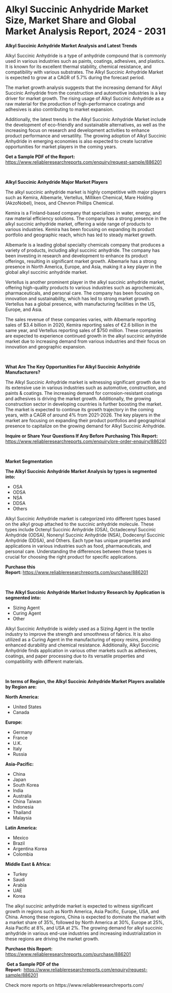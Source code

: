 <p><h1>Alkyl Succinic Anhydride Market Size, Market Share and Global Market Analysis Report, 2024 - 2031</h1></p><p><strong>Alkyl Succinic Anhydride Market Analysis and Latest Trends</strong></p>
<p><p>Alkyl Succinic Anhydride is a type of anhydride compound that is commonly used in various industries such as paints, coatings, adhesives, and plastics. It is known for its excellent thermal stability, chemical resistance, and compatibility with various substrates. The Alkyl Succinic Anhydride Market is expected to grow at a CAGR of 5.7% during the forecast period.</p><p>The market growth analysis suggests that the increasing demand for Alkyl Succinic Anhydride from the construction and automotive industries is a key driver for market growth. The rising usage of Alkyl Succinic Anhydride as a raw material for the production of high-performance coatings and adhesives is also contributing to market expansion.</p><p>Additionally, the latest trends in the Alkyl Succinic Anhydride Market include the development of eco-friendly and sustainable alternatives, as well as the increasing focus on research and development activities to enhance product performance and versatility. The growing adoption of Alkyl Succinic Anhydride in emerging economies is also expected to create lucrative opportunities for market players in the coming years.</p></p>
<p><strong>Get a Sample PDF of the Report:&nbsp;</strong> <a href="https://www.reliableresearchreports.com/enquiry/request-sample/886201">https://www.reliableresearchreports.com/enquiry/request-sample/886201</a></p>
<p>&nbsp;</p>
<p><strong>Alkyl Succinic Anhydride Major Market Players</strong></p>
<p><p>The alkyl succinic anhydride market is highly competitive with major players such as Kemira, Albemarle, Vertellus, Milliken Chemical, Mare Holding (AkzoNobel), Ineos, and Chevron Phillips Chemical. </p><p>Kemira is a Finland-based company that specializes in water, energy, and raw material efficiency solutions. The company has a strong presence in the alkyl succinic anhydride market, offering a wide range of products to various industries. Kemira has been focusing on expanding its product portfolio and geographic reach, which has led to steady market growth. </p><p>Albemarle is a leading global specialty chemicals company that produces a variety of products, including alkyl succinic anhydride. The company has been investing in research and development to enhance its product offerings, resulting in significant market growth. Albemarle has a strong presence in North America, Europe, and Asia, making it a key player in the global alkyl succinic anhydride market. </p><p>Vertellus is another prominent player in the alkyl succinic anhydride market, offering high-quality products to various industries such as agrochemicals, pharmaceuticals, and personal care. The company has been focusing on innovation and sustainability, which has led to strong market growth. Vertellus has a global presence, with manufacturing facilities in the US, Europe, and Asia. </p><p>The sales revenue of these companies varies, with Albemarle reporting sales of $3.4 billion in 2020, Kemira reporting sales of €2.6 billion in the same year, and Vertellus reporting sales of $750 million. These companies are expected to experience continued growth in the alkyl succinic anhydride market due to increasing demand from various industries and their focus on innovation and geographic expansion.</p></p>
<p>&nbsp;</p>
<p><strong>What Are The Key Opportunities For Alkyl Succinic Anhydride Manufacturers?</strong></p>
<p><p>The Alkyl Succinic Anhydride market is witnessing significant growth due to its extensive use in various industries such as automotive, construction, and paints & coatings. The increasing demand for corrosion-resistant coatings and adhesives is driving the market growth. Additionally, the growing construction sector in developing countries is further boosting the market. The market is expected to continue its growth trajectory in the coming years, with a CAGR of around 4% from 2021-2026. The key players in the market are focusing on expanding their product portfolios and geographical presence to capitalize on the growing demand for Alkyl Succinic Anhydride.</p></p>
<p><strong>Inquire or Share Your Questions If Any Before Purchasing This Report:</strong> <a href="https://www.reliableresearchreports.com/enquiry/pre-order-enquiry/886201">https://www.reliableresearchreports.com/enquiry/pre-order-enquiry/886201</a></p>
<p>&nbsp;</p>
<p><strong>Market Segmentation</strong></p>
<p><strong>The Alkyl Succinic Anhydride Market Analysis by types is segmented into:</strong></p>
<p><ul><li>OSA</li><li>ODSA</li><li>NSA</li><li>DDSA</li><li>Others</li></ul></p>
<p><p>Alkyl Succinic Anhydride market is categorized into different types based on the alkyl group attached to the succinic anhydride molecule. These types include Octenyl Succinic Anhydride (OSA), Octadecenyl Succinic Anhydride (ODSA), Nonenyl Succinic Anhydride (NSA), Dodecenyl Succinic Anhydride (DDSA), and Others. Each type has unique properties and applications in various industries such as food, pharmaceuticals, and personal care. Understanding the differences between these types is crucial for choosing the right product for specific applications.</p></p>
<p><strong>Purchase this Report:&nbsp;</strong><a href="https://www.reliableresearchreports.com/purchase/886201">https://www.reliableresearchreports.com/purchase/886201</a></p>
<p>&nbsp;</p>
<p><strong>The Alkyl Succinic Anhydride Market Industry Research by Application is segmented into:</strong></p>
<p><ul><li>Sizing Agent</li><li>Curing Agent</li><li>Other</li></ul></p>
<p><p>Alkyl Succinic Anhydride is widely used as a Sizing Agent in the textile industry to improve the strength and smoothness of fabrics. It is also utilized as a Curing Agent in the manufacturing of epoxy resins, providing enhanced durability and chemical resistance. Additionally, Alkyl Succinic Anhydride finds application in various other markets such as adhesives, coatings, and paper processing due to its versatile properties and compatibility with different materials.</p></p>
<p>&nbsp;</p>
<p><strong>In terms of Region, the Alkyl Succinic Anhydride Market Players available by Region are:</strong></p>
<p>
    <p> <strong> North America: </strong>
        <ul>
            <li>United States</li>
            <li>Canada</li>
        </ul>
        </p> 
    <p> <strong> Europe: </strong>
        <ul>
            <li>Germany</li>
            <li>France</li>
            <li>U.K.</li>
            <li>Italy</li>
            <li>Russia</li>
        </ul>
        </p> 
    <p> <strong> Asia-Pacific: </strong>
        <ul>
            <li>China</li>
            <li>Japan</li>
            <li>South Korea</li>
            <li>India</li>
            <li>Australia</li>
            <li>China Taiwan</li>
            <li>Indonesia</li>
            <li>Thailand</li>
            <li>Malaysia</li>
        </ul>
        </p> 
    <p> <strong> Latin America: </strong>
        <ul>
            <li>Mexico</li>
            <li>Brazil</li>
            <li>Argentina Korea</li>
            <li>Colombia</li>
        </ul>
        </p> 
    <p> <strong> Middle East & Africa: </strong>
        <ul>
            <li>Turkey</li>
            <li>Saudi</li>
            <li>Arabia</li>
            <li>UAE</li>
            <li>Korea</li>
        </ul>
    </p>
    </p>
<p><p>The alkyl succinic anhydride market is expected to witness significant growth in regions such as North America, Asia Pacific, Europe, USA, and China. Among these regions, China is expected to dominate the market with a market share of 35%, followed by North America at 30%, Europe at 25%, Asia Pacific at 8%, and USA at 2%. The growing demand for alkyl succinic anhydride in various end-use industries and increasing industrialization in these regions are driving the market growth.</p></p>
<p><strong>Purchase this Report: </strong><a href="https://www.reliableresearchreports.com/purchase/886201">https://www.reliableresearchreports.com/purchase/886201</a></p>
<p>&nbsp;<strong>Get a Sample PDF of the Report:&nbsp;&nbsp;</strong><a href="https://www.reliableresearchreports.com/enquiry/request-sample/886201">https://www.reliableresearchreports.com/enquiry/request-sample/886201</a></p>
<p><strong></strong></p>
<p>Check more reports on https://www.reliableresearchreports.com/</p>